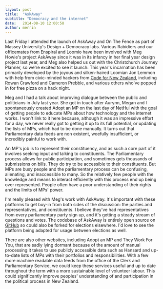```yaml
---
layout: post
title:  "AskAway"
subtitle: "Democracy and the internet"
date:   2014-08-10 12:00:58
author: merrin
---
```


Last Friday I attended the launch of AskAway and On The Fence as part of Massey University's Design + Democracy labs. Various Rabidiers and our officemates from Enspiral and Loomio have been involved with Meg Howie's project AskAway since it was in its infancy in her final year design project last year, and Meg also helped us out with the Christchurch Journey Planner, so we're excited to see it launch. This year's incarnation has been primarily developed by the joyous and silken-haired Loomian Jon Lemmon with help from civic-minded hackers from [Code for New Zealand](http://www.codefor.org.nz), including Rowan Crawford and Cameron Prebble, and various others who've popped in for free pizza on a hack night.

Meg and I had a talk about improving dialogue between the public and politicians in July last year. She got in touch after Aurynn, Megan and I spontaneously created Adopt an MP on the last day of NetHui with the goal of getting people to educate MPs about how technology and the internet works. I won't link to it here because, although it was an impressive effort for a day, we never really got to getting it up to its full potential, or updating the lists of MPs, which had to be done manually. It turns out that Parliamentary data feeds are non existent, woefully insufficient, or incredibly painful to work with.

An MP's job is to represent their constituency, and as such a core part of it involves seeking input and talking to constituents. The Parliamentary process allows for public participation, and sometimes gets thousands of submissions on bills. They do try to be accessible to their constituents. But MPs are busy people and the parliamentary process can be confusing, alienating, and inaccessible to many. So the relatively few people with the knowledge and means to interact efficiently with this process end up being over represented. People often have a poor understanding of their rights and the limits of MPs' power. 

I'm really pleased with Meg's work with AskAway. It's important with these platforms to get buy-in from both sides of the discussion: the parties and representatives, and constituents. I believe they've had representatives from	 every parliamentary party sign up, and it's getting a steady stream of questions and votes. The codebase of AskAway is entirely open source on [GitHub](https://github.com/askaway/askaway/) so could also be forked for elections elsewhere. I'd love to see the platform being adapted for usage between elections as well. 

There are also other websites, including Adopt an MP and They Work For You, that are sadly lying dormant because of the amount of manual processing it takes to use publicly accessible data such as Hansard and up-to-date lists of MPs with their portfolios and responsibilities. With a few more machine readable data feeds from the office of the Clerk and Parliamentary Service, we could keep these services useful and up to date throughout the term with a more sustainable level of volunteer labour. This could significantly improve peoples' understanding of and participation in the political process in New Zealand.
